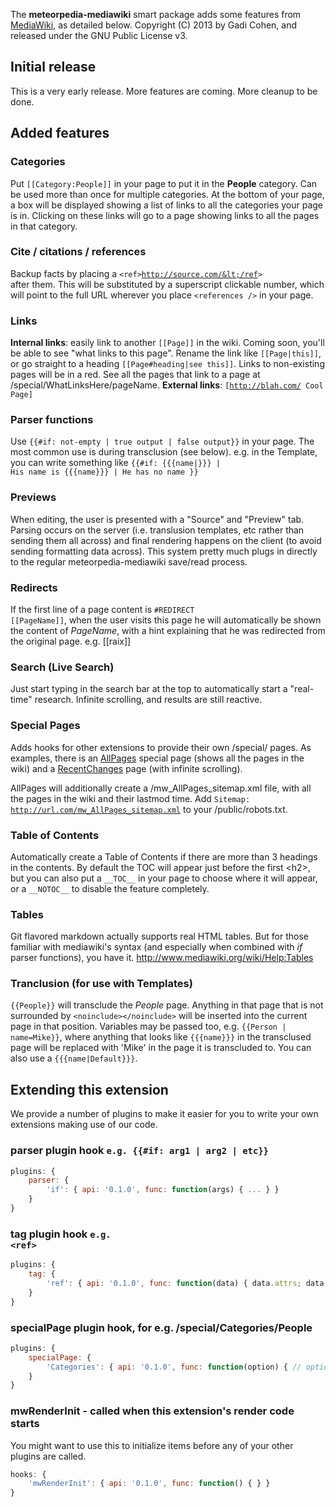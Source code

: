 The **meteorpedia-mediawiki** smart package adds some features from [MediaWiki](http://www.mediawiki.org/wiki/MediaWiki), as detailed below.  Copyright (C)
2013 by Gadi Cohen, and released under the GNU Public License v3.

## Initial release

This is a very early release.  More features are coming.  More cleanup to be done.

## Added features

### Categories

Put <code>[[Category:People]]</code> in your page to put it in the **People**
category.  Can be used more than once for multiple categories.  At the bottom
of your page, a box will be displayed showing a list of links to all the
categories your page is in.  Clicking on these links will go to a page showing
links to all the pages in that category.

### Cite / citations / references

Backup facts by placing a <code>&lt;ref&gt;http://source.com/&lt;/ref&gt; </code>after them.
This will be substituted by a superscript clickable number, which will point
to the full URL wherever you place <code>&lt;references /&gt;</code> in your page.

### Links

**Internal links**: easily link to another <code>[[Page]]</code> in the wiki.  Coming soon, you'll
be able to see "what links to this page".  Rename the link like <code>[[Page|this]]</code>, or go straight to a heading <code>[[Page#heading|see this]]</code>.  Links to non-existing pages will be in a red.  See all the pages that link to a page at /special/WhatLinksHere/pageName.  **External links**: <code>[http://blah.com/ Cool Page]</code>

### Parser functions

Use <code>{{#if: not-empty | true output | false output}}</code> in your page.  The most common
use is during transclusion (see below).  e.g. in the Template, you can write something like
<code>{{#if: {{{name|}}} | His name is {{{name}}} | He has no name }}</code>

### Previews

When editing, the user is presented with a "Source" and "Preview" tab.  Parsing occurs on the server (i.e. translusion templates, etc rather than sending them all across) and final
rendering happens on the client (to avoid sending formatting data across).  This system
pretty much plugs in directly to the regular meteorpedia-mediawiki save/read process.

### Redirects

If the first line of a page content is <code>#REDIRECT [[PageName]]</code>, when the user visits this page he will automatically be shown the content of *PageName*, with a hint explaining that he was redirected from the original page.  e.g. [[raix]]

### Search (Live Search)

Just start typing in the search bar at the top to automatically start a "real-time" research.  Infinite scrolling, and results are still reactive.

### Special Pages

Adds hooks for other extensions to provide their own /special/ pages.  As examples, there
is an [AllPages](/special/AllPages) special page (shows all the pages in the wiki) and a [RecentChanges](/special/RecentChanges) page (with infinite scrolling).

AllPages will additionally create a /mw_AllPages_sitemap.xml file, with all the
pages in the wiki and their lastmod time.  Add <code>Sitemap: http://url.com/mw_AllPages_sitemap.xml</code> to your /public/robots.txt.

### Table of Contents

Automatically create a Table of Contents if there are more than 3 headings in the
contents.  By default the TOC will appear just before the first &lt;h2&gt;, but
you can also put a <code>\_\_TOC\_\_</code> in your page to choose where it will appear, or a
<code>\_\_NOTOC\_\_</code> to disable the feature completely.

### Tables

Git flavored markdown actually supports real HTML tables.  But for those familiar
with mediawiki's syntax (and especially when combined with *if* parser functions),
you have it.  http://www.mediawiki.org/wiki/Help:Tables

### Tranclusion (for use with Templates)

<code>{{People}}</code> will transclude the *People* page.  Anything in that page that is not
surrounded by <code>&lt;noinclude&gt;&lt;/noinclude&gt;</code> will be inserted into the current
page in that position.  Variables may be passed too, e.g. <code>{{Person | name=Mike}}</code>,
where anything that looks like <code>{{{name}}}</code> in the transclused page will be replaced
with 'Mike' in the page it is transcluded to.  You can also use a <code>{{{name|Default}}}</code>.

## Extending this extension

We provide a number of plugins to make it easier for you to write your own extensions
making use of our code.

### parser plugin hook <code>e.g. {{#if: arg1 | arg2 | etc}}</code>

```js
plugins: {
    parser: {
		'if': { api: '0.1.0', func: function(args) { ... } }
	}
}
```

### tag plugin hook <code>e.g. &lt;ref&gt;</code>

```js
plugins: {
	tag: {
		'ref': { api: '0.1.0', func: function(data) { data.attrs; data.content; } }
	}
}
```

### specialPage plugin hook, for e.g. /special/Categories/People

```js
plugins: {
	specialPage: {
		'Categories': { api: '0.1.0', func: function(option) { // option=People above } }
	}
}
```

### mwRenderInit - called when this extension's render code starts

You might want to use this to initialize items before any of your other plugins are called.

```js
hooks: {
	'mwRenderInit': { api: '0.1.0', func: function() { } }
}
```